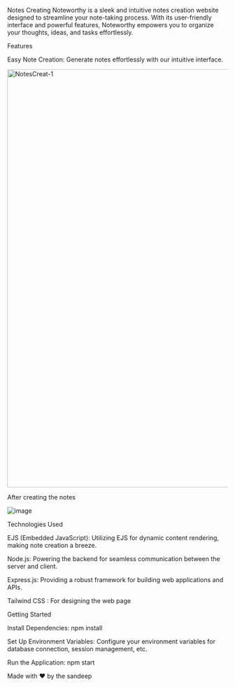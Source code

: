 Notes Creating 
Noteworthy is a sleek and intuitive notes creation website designed to streamline your note-taking process. 
With its user-friendly interface and powerful features, Noteworthy empowers you to organize your thoughts, 
ideas, and tasks effortlessly.

Features


Easy Note Creation: Generate notes effortlessly with our intuitive interface.

<img width="956" alt="NotesCreat-1" src="https://github.com/Sandeep-Raj-CSE/NOTES_CREATING_APP/assets/93475813/6db786a9-41f3-472a-99d5-c5da7ac4d33a">


After creating the notes


![image](https://github.com/Sandeep-Raj-CSE/NOTES_CREATING_APP/assets/93475813/67f59a9b-f905-4d63-bdb9-5ad44f2e3319)




Technologies Used

EJS (Embedded JavaScript): Utilizing EJS for dynamic content rendering, making note creation a breeze.

Node.js: Powering the backend for seamless communication between the server and client.

Express.js: Providing a robust framework for building web applications and APIs.

Tailwind CSS : For designing the web page

Getting Started

Install Dependencies: npm install

Set Up Environment Variables: Configure your environment variables for database connection, session management, etc.

Run the Application: npm start



Made with ❤️ by the sandeep
